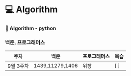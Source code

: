 # :computer: Algorithm
### :notebook: Algorithm - python
### 백준, 프로그래머스

|주차|백준|프로그래머스|복습|
|---|---|---|---|
|9월 3주차|1439,11279,1406|위장|[ ]|
